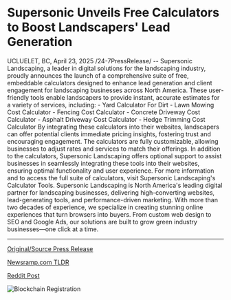 # Supersonic Unveils Free Calculators to Boost Landscapers' Lead Generation

UCLUELET, BC, April 23, 2025 /24-7PressRelease/ -- Supersonic Landscaping, a leader in digital solutions for the landscaping industry, proudly announces the launch of a comprehensive suite of free, embeddable calculators designed to enhance lead generation and client engagement for landscaping businesses across North America.​  These user-friendly tools enable landscapers to provide instant, accurate estimates for a variety of services, including:​  - Yard Calculator For Dirt - Lawn Mowing Cost Calculator - Fencing Cost Calculator - Concrete Driveway Cost Calculator - Asphalt Driveway Cost Calculator - Hedge Trimming Cost Calculator​  By integrating these calculators into their websites, landscapers can offer potential clients immediate pricing insights, fostering trust and encouraging engagement. The calculators are fully customizable, allowing businesses to adjust rates and services to match their offerings.​  In addition to the calculators, Supersonic Landscaping offers optional support to assist businesses in seamlessly integrating these tools into their websites, ensuring optimal functionality and user experience.​  For more information and to access the full suite of calculators, visit Supersonic Landscaping's Calculator Tools.  Supersonic Landscaping is North America's leading digital partner for landscaping businesses, delivering high-converting websites, lead-generating tools, and performance-driven marketing. With more than two decades of experience, we specialize in creating stunning online experiences that turn browsers into buyers. From custom web design to SEO and Google Ads, our solutions are built to grow green industry businesses—one click at a time. 

---

[Original/Source Press Release](https://www.24-7pressrelease.com/press-release/522128/supersonic-unveils-free-calculators-to-boost-landscapers-lead-generation)
                    

[Newsramp.com TLDR](https://newsramp.com/curated-news/supersonic-landscaping-launches-free-calculators-for-landscaping-businesses/c9ace06d2ba99d6e3928b3de336c6e4a) 

 



[Reddit Post](https://www.reddit.com/r/MarketingNewsramp/comments/1k7bb5a/supersonic_landscaping_launches_free_calculators/) 



![Blockchain Registration](https://cdn.newsramp.app/24-7PressRelease/qrcode/254/25/larkLFE8.webp)